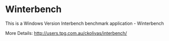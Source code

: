 # Winterbench

This is a Windows Version Interbench benchmark application  - Winterbench

More Details:
http://users.tpg.com.au/ckolivas/interbench/
